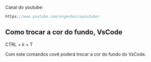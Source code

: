 Canal do youtube:

```js
https://www.youtube.com/engenheiroyoutuber
```

## Como trocar a cor do fundo, VsCode

CTRL + k + T

Com este comandos covê poderá trocar a cor do fundo do VsCode.